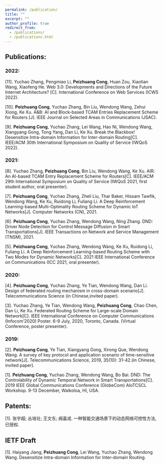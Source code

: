 ```yaml
---
permalink: /publication/
title: ""
excerpt: ""
author_profile: true
redirect_from: 
  - /publications/
  - /publications.html
---
```


## Publications:
### 2022:
  [11]. Yuchao Zhang, Pengmiao Li, **Peizhuang Cong**, Huan Zou, Xiaotian Wang, Xiaofeng He. Web 3.0: Developments and Directions of the Future Internet Architecture? [C]. International Conference on Web Services (ICWS 2022). 

  [10]. **Peizhuang Cong**, Yuchao Zhang, Bin Liu, Wendong Wang, Zehui Xiong, Ke Xu. A&B: AI and Block-based TCAM Entries Replacement Scheme for Routers [J]. IEEE Journal on Selected Areas in Communications (JSAC). 

  [9]. **Peizhuang Cong**, Yuchao Zhang, Lei Wang,  Hao Ni, Wendong Wang, Xiangyang Gong, Tong Yang, Dan Li, Ke Xu. Break the Blackbox! Desensitize Intra-domain Information for Inter-domain Routing[C]. IEEE/ACM 30th International Symposium on Quality of Service (IWQoS 2022). 

### 2021:
  [8]. Yuchao Zhang, **Peizhuang Cong**, Bin Liu, Wendong Wang, Ke Xu. AIR: An AI-based TCAM Entry Replacement Scheme for Routers[C]. IEEE/ACM 29th International Symposium on Quality of Service (IWQoS 2021, first student author, oral presenter).

  [7]. **Peizhuang Cong**, Yuchao Zhang, Zheli Liu, Thar Baker, Hissam Tawfik, Wendong Wang, Ke Xu, Ruidong Li, Fuliang Li. A Deep Reinforcement Learning-based Multi-Optimality Routing Scheme for Dynamic IoT Networks[J]. Computer Networks (CN), 2021.

  [6]. **Peizhuang Cong**, Yuchao Zhang, Wendong Wang, Ning Zhang. DND: Driver Node Detection for Control Message Diffusion in Smart Transportations[J]. IEEE Transactions on Network and Service Management (TNSM), 2021.

  [5]. **Peizhuang Cong**, Yuchao Zhang, Wendong Wang, Ke Xu, Ruidong Li, Fuliang Li. A Deep Reinforcement Learning-based Routing Scheme with Two Modes for Dynamic Networks[C]. 2021 IEEE International Conference on Communications (ICC 2021, oral presenter).

### 2020:
  [4]. **Peizhuang Cong**, Yuchao Zhang, Ye Tian, Wendong Wang, Dan Li. Design of federated routing mechanism in cross-domain scenario[J]. Telecommunications Science (in Chinese,invited paper).

  [3]. Yuchao Zhang, Ye Tian, Wendong Wang, **Peizhuang Cong**, Chao Chen, Dan Li, Ke Xu. Federated Routing Scheme for Large-scale Domain Network[C]. IEEE International Conference on Computer Communications (Infocom’2020) Poster. 6-9 July, 2020, Toronto, Canada. (Virtual Conference, poster presenter).

### 2019:
  [2]. **Peizhuang Cong**, Ye Tian, Xiangyang Gong, Xirong Que, Wendong Wang. A survey of key protocol and application scenario of time-sensitive network[J]. Telecommunications Science, 2019, 35(10): 31-42.(in Chinese, invited paper).

  [1]. **Peizhuang Cong**, Yuchao Zhang, Wendong Wang, Bo Bai. DND: The Controlability of Dynamic Temporal Network in Smart Transportations[C]. 2019 IEEE Global Communications Conference (GlobeCom) AIoTCSCL Workshop. 9-13 December, Waikoloa, HI, USA.

## Patents:
  [1]. 张宇超; 丛培壮; 王文东; 阙喜戎. 一种智能交通场景下的动态网络可控性方法, 已授权.
  
## IETF Draft
[1]. Haiyang Jiang, **Peizhuang Cong**, Lei Wang, Yuchao Zhang, Wendong Wang. Desensitize Intra-domain Information for Inter-domain Routing.
